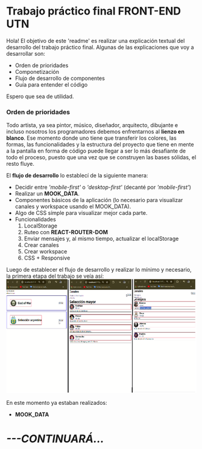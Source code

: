 # Trabajo práctico final FRONT-END UTN
Hola! El objetivo de este 'readme' es realizar una explicación textual del desarrollo del trabajo práctico final. Algunas de las explicaciones que voy a desarrollar son:

- Orden de prioridades
- Componetización
- Flujo de desarrollo de componentes
- Guía para entender el código

Espero que sea de utilidad.

### Orden de prioridades
Todo artista, ya sea pintor, músico, diseñador, arquitecto, dibujante e incluso nosotros los programadores debemos enfrentarnos al **lienzo en blanco**. Ese momento donde uno tiene que transferir los colores, las formas, las funcionalidades y la estructura del proyecto que tiene en mente a la pantalla en forma de código puede llegar a ser lo más desafiante de todo el proceso, puesto que una vez que se construyen las bases sólidas, el resto fluye.  

El **flujo de desarrollo** lo establecí de la siguiente manera:
- Decidir entre *'mobile-first'* o *'desktop-first'* (decanté por *'mobile-first'*)
- Realizar un **MOOK_DATA**.
- Componentes básicos de la aplicación (lo necesario para visualizar canales y workspace usando el MOOK_DATA).
- Algo de CSS símple para visualizar mejor cada parte.
- Funcionalidades
    1. LocalStorage
    2. Ruteo con **REACT-ROUTER-DOM**
    3. Enviar mensajes y, al mismo tiempo, actualizar el localStorage
    4. Crear canales
    5. Crear workspace
    9. CSS + Responsive

Luego de establecer el flujo de desarrollo y realizar lo mínimo y necesario, la primera etapa del trabajo se veía así:
![Primer boceto 2](/public/uno.png)

En este momento ya estaban realizados:
- **MOOK_DATA**

# *---CONTINUARÁ...*
